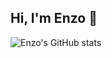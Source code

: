 ## Hi, I'm Enzo 👋
![Enzo's GitHub stats](https://github-readme-stats.vercel.app/api?username=Enzocerqif&show_icons=true&theme=transparent)
